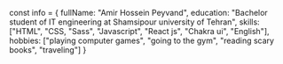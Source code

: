 const info = {
  fullName: "Amir Hossein Peyvand",
  education: "Bachelor student of IT engineering at Shamsipour university of Tehran",
  skills: ["HTML", "CSS, "Sass", "Javascript", "React js", "Chakra ui", "English"],
  hobbies: ["playing computer games", "going to the gym", "reading scary books", "traveling"]
}

